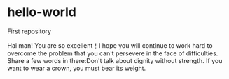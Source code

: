 # hello-world
First repository

Hai man!
You are so excellent！I hope you will continue to work hard to overcome the problem that you can't persevere in the face of difficulties.
Share a few words in there:Don't talk about dignity without strength. If you want to wear a crown, you must bear its weight.
